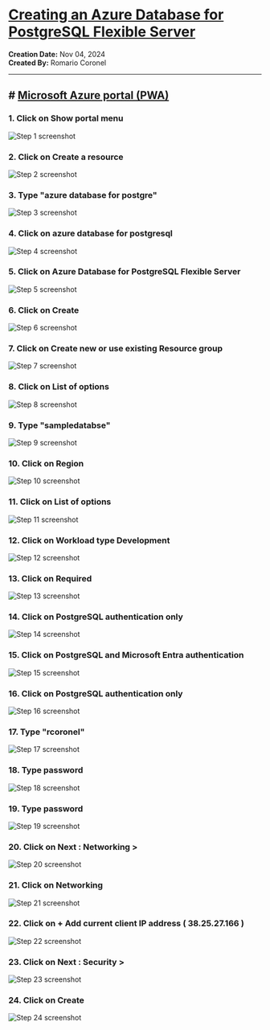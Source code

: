 # [Creating an Azure Database for PostgreSQL Flexible Server](https://app.tango.us/app/workflow/0592a262-861e-4351-9336-6bdf8252acd9?utm_source=markdown&utm_medium=markdown&utm_campaign=workflow%20export%20links)

__Creation Date:__ Nov 04, 2024  
__Created By:__ Romario Coronel  

***

## # [Microsoft Azure portal (PWA)](https://portal.azure.com/#home)

### 1. Click on Show portal menu
![Step 1 screenshot](https://images.tango.us/workflows/0592a262-861e-4351-9336-6bdf8252acd9/steps/063ff49f-ece4-4c37-9496-1e36dd052e1b/b59c4d30-8d7e-4895-9241-46b1aec35040.png?crop=focalpoint&fit=crop&fp-x=0.0296&fp-y=0.0278&fp-z=2.8142&w=1200&border=2%2CF4F2F7&border-radius=8%2C8%2C8%2C8&border-radius-inner=8%2C8%2C8%2C8&blend-align=bottom&blend-mode=normal&blend-x=0&blend-w=1200&blend64=aHR0cHM6Ly9pbWFnZXMudGFuZ28udXMvc3RhdGljL21hZGUtd2l0aC10YW5nby13YXRlcm1hcmstdjIucG5n&mark-x=7&mark-y=7&m64=aHR0cHM6Ly9pbWFnZXMudGFuZ28udXMvc3RhdGljL2JsYW5rLnBuZz9tYXNrPWNvcm5lcnMmYm9yZGVyPTYlMkNGRjc0NDImdz0xODcmaD0xNjAmZml0PWNyb3AmY29ybmVyLXJhZGl1cz0xMA%3D%3D)


### 2. Click on Create a resource
![Step 2 screenshot](https://images.tango.us/workflows/0592a262-861e-4351-9336-6bdf8252acd9/steps/d807a9d2-74cd-4985-a261-6b3f0c044057/497f15dc-5223-4478-9deb-89459cf6af98.png?crop=focalpoint&fit=crop&fp-x=0.1171&fp-y=0.0600&fp-z=1.8859&w=1200&border=2%2CF4F2F7&border-radius=8%2C8%2C8%2C8&border-radius-inner=8%2C8%2C8%2C8&blend-align=bottom&blend-mode=normal&blend-x=0&blend-w=1200&blend64=aHR0cHM6Ly9pbWFnZXMudGFuZ28udXMvc3RhdGljL21hZGUtd2l0aC10YW5nby13YXRlcm1hcmstdjIucG5n&mark-x=4&mark-y=81&m64=aHR0cHM6Ly9pbWFnZXMudGFuZ28udXMvc3RhdGljL2JsYW5rLnBuZz9tYXNrPWNvcm5lcnMmYm9yZGVyPTYlMkNGRjc0NDImdz01MjEmaD04OSZmaXQ9Y3JvcCZjb3JuZXItcmFkaXVzPTEw)


### 3. Type "azure database for postgre"
![Step 3 screenshot](https://images.tango.us/workflows/0592a262-861e-4351-9336-6bdf8252acd9/steps/8779af3f-28ca-4626-905e-46d723e86c8f/400ebbad-53f2-400a-9842-fc38b7e78082.png?crop=focalpoint&fit=crop&fp-x=0.4476&fp-y=0.1702&fp-z=1.6228&w=1200&border=2%2CF4F2F7&border-radius=8%2C8%2C8%2C8&border-radius-inner=8%2C8%2C8%2C8&blend-align=bottom&blend-mode=normal&blend-x=0&blend-w=1200&blend64=aHR0cHM6Ly9pbWFnZXMudGFuZ28udXMvc3RhdGljL21hZGUtd2l0aC10YW5nby13YXRlcm1hcmstdjIucG5n&mark-x=292&mark-y=279&m64=aHR0cHM6Ly9pbWFnZXMudGFuZ28udXMvc3RhdGljL2JsYW5rLnBuZz9tYXNrPWNvcm5lcnMmYm9yZGVyPTYlMkNGRjc0NDImdz02MTYmaD01NCZmaXQ9Y3JvcCZjb3JuZXItcmFkaXVzPTEw)


### 4. Click on azure database for postgresql
![Step 4 screenshot](https://images.tango.us/workflows/0592a262-861e-4351-9336-6bdf8252acd9/steps/62efe06e-4d60-4a44-b268-6ad6b00228f4/9cfdb08e-4e00-4f5d-b1d2-a6cd87d6336d.png?crop=focalpoint&fit=crop&fp-x=0.4545&fp-y=0.2297&fp-z=1.4221&w=1200&border=2%2CF4F2F7&border-radius=8%2C8%2C8%2C8&border-radius-inner=8%2C8%2C8%2C8&blend-align=bottom&blend-mode=normal&blend-x=0&blend-w=1200&blend64=aHR0cHM6Ly9pbWFnZXMudGFuZ28udXMvc3RhdGljL21hZGUtd2l0aC10YW5nby13YXRlcm1hcmstdjIucG5n&mark-x=256&mark-y=331&m64=aHR0cHM6Ly9pbWFnZXMudGFuZ28udXMvc3RhdGljL2JsYW5rLnBuZz9tYXNrPWNvcm5lcnMmYm9yZGVyPTYlMkNGRjc0NDImdz02ODgmaD02MiZmaXQ9Y3JvcCZjb3JuZXItcmFkaXVzPTEw)


### 5. Click on Azure Database for PostgreSQL Flexible Server
![Step 5 screenshot](https://images.tango.us/workflows/0592a262-861e-4351-9336-6bdf8252acd9/steps/0ce5970f-0863-4823-8eeb-3afcd468f4b7/814da7ea-bb54-4178-94b0-e72c6871445c.png?crop=focalpoint&fit=crop&fp-x=0.5296&fp-y=0.6381&fp-z=1.8422&w=1200&border=2%2CF4F2F7&border-radius=8%2C8%2C8%2C8&border-radius-inner=8%2C8%2C8%2C8&blend-align=bottom&blend-mode=normal&blend-x=0&blend-w=1200&blend64=aHR0cHM6Ly9pbWFnZXMudGFuZ28udXMvc3RhdGljL21hZGUtd2l0aC10YW5nby13YXRlcm1hcmstdjIucG5n&mark-x=364&mark-y=185&m64=aHR0cHM6Ly9pbWFnZXMudGFuZ28udXMvc3RhdGljL2JsYW5rLnBuZz9tYXNrPWNvcm5lcnMmYm9yZGVyPTYlMkNGRjc0NDImdz00NzImaD03MzgmZml0PWNyb3AmY29ybmVyLXJhZGl1cz0xMA%3D%3D)


### 6. Click on Create
![Step 6 screenshot](https://images.tango.us/workflows/0592a262-861e-4351-9336-6bdf8252acd9/steps/ae5de2f6-8b27-47d4-8d01-398a98632f4d/e1ccfd5f-1188-4552-af41-9142173afc5d.png?crop=focalpoint&fit=crop&fp-x=0.4209&fp-y=0.3137&fp-z=2.5843&w=1200&border=2%2CF4F2F7&border-radius=8%2C8%2C8%2C8&border-radius-inner=8%2C8%2C8%2C8&blend-align=bottom&blend-mode=normal&blend-x=0&blend-w=1200&blend64=aHR0cHM6Ly9pbWFnZXMudGFuZ28udXMvc3RhdGljL21hZGUtd2l0aC10YW5nby13YXRlcm1hcmstdjIucG5n&mark-x=465&mark-y=505&m64=aHR0cHM6Ly9pbWFnZXMudGFuZ28udXMvc3RhdGljL2JsYW5rLnBuZz9tYXNrPWNvcm5lcnMmYm9yZGVyPTYlMkNGRjc0NDImdz0yNzAmaD05OCZmaXQ9Y3JvcCZjb3JuZXItcmFkaXVzPTEw)


### 7. Click on Create new or use existing Resource group
![Step 7 screenshot](https://images.tango.us/workflows/0592a262-861e-4351-9336-6bdf8252acd9/steps/d15e8f76-5372-46a4-b54d-460622b3339e/38652d3f-d394-4a46-a2f4-b591eae591d8.png?crop=focalpoint&fit=crop&fp-x=0.4931&fp-y=0.4411&fp-z=1.3713&w=1200&border=2%2CF4F2F7&border-radius=8%2C8%2C8%2C8&border-radius-inner=8%2C8%2C8%2C8&blend-align=bottom&blend-mode=normal&blend-x=0&blend-w=1200&blend64=aHR0cHM6Ly9pbWFnZXMudGFuZ28udXMvc3RhdGljL21hZGUtd2l0aC10YW5nby13YXRlcm1hcmstdjIucG5n&mark-x=234&mark-y=528&m64=aHR0cHM6Ly9pbWFnZXMudGFuZ28udXMvc3RhdGljL2JsYW5rLnBuZz9tYXNrPWNvcm5lcnMmYm9yZGVyPTYlMkNGRjc0NDImdz03MzImaD01MiZmaXQ9Y3JvcCZjb3JuZXItcmFkaXVzPTEw)


### 8. Click on List of options
![Step 8 screenshot](https://images.tango.us/workflows/0592a262-861e-4351-9336-6bdf8252acd9/steps/dd3f7b9a-0f72-4af0-88c4-a0fe26832203/a18ea9cc-5656-4f99-b9e9-4342e690fd5a.png?crop=focalpoint&fit=crop&w=1200&border=2%2CF4F2F7&border-radius=8%2C8%2C8%2C8&border-radius-inner=8%2C8%2C8%2C8&blend-align=bottom&blend-mode=normal&blend-x=0&blend-w=1200&blend64=aHR0cHM6Ly9pbWFnZXMudGFuZ28udXMvc3RhdGljL21hZGUtd2l0aC10YW5nby13YXRlcm1hcmstdjIucG5n)


### 9. Type "sampledatabse"
![Step 9 screenshot](https://images.tango.us/workflows/0592a262-861e-4351-9336-6bdf8252acd9/steps/314723b3-903d-46a3-bbc3-4b39db12753f/523189e3-6408-4003-86da-e9f28cbdcda8.png?crop=focalpoint&fit=crop&fp-x=0.4931&fp-y=0.5899&fp-z=1.3713&w=1200&border=2%2CF4F2F7&border-radius=8%2C8%2C8%2C8&border-radius-inner=8%2C8%2C8%2C8&blend-align=bottom&blend-mode=normal&blend-x=0&blend-w=1200&blend64=aHR0cHM6Ly9pbWFnZXMudGFuZ28udXMvc3RhdGljL21hZGUtd2l0aC10YW5nby13YXRlcm1hcmstdjIucG5n&mark-x=234&mark-y=528&m64=aHR0cHM6Ly9pbWFnZXMudGFuZ28udXMvc3RhdGljL2JsYW5rLnBuZz9tYXNrPWNvcm5lcnMmYm9yZGVyPTYlMkNGRjc0NDImdz03MzImaD01MiZmaXQ9Y3JvcCZjb3JuZXItcmFkaXVzPTEw)


### 10. Click on Region
![Step 10 screenshot](https://images.tango.us/workflows/0592a262-861e-4351-9336-6bdf8252acd9/steps/814f3134-4ea5-4db5-a1b6-9270e83d5771/61c0c2ce-ba95-4e07-a36a-f2011885ba64.png?crop=focalpoint&fit=crop&fp-x=0.4931&fp-y=0.6328&fp-z=1.3713&w=1200&border=2%2CF4F2F7&border-radius=8%2C8%2C8%2C8&border-radius-inner=8%2C8%2C8%2C8&blend-align=bottom&blend-mode=normal&blend-x=0&blend-w=1200&blend64=aHR0cHM6Ly9pbWFnZXMudGFuZ28udXMvc3RhdGljL21hZGUtd2l0aC10YW5nby13YXRlcm1hcmstdjIucG5n&mark-x=234&mark-y=528&m64=aHR0cHM6Ly9pbWFnZXMudGFuZ28udXMvc3RhdGljL2JsYW5rLnBuZz9tYXNrPWNvcm5lcnMmYm9yZGVyPTYlMkNGRjc0NDImdz03MzImaD01MiZmaXQ9Y3JvcCZjb3JuZXItcmFkaXVzPTEw)


### 11. Click on List of options
![Step 11 screenshot](https://images.tango.us/workflows/0592a262-861e-4351-9336-6bdf8252acd9/steps/bbe1ea89-a7de-47d5-8911-053921d9269e/3679fc91-068f-408a-938e-e0cb86def193.png?crop=focalpoint&fit=crop&w=1200&border=2%2CF4F2F7&border-radius=8%2C8%2C8%2C8&border-radius-inner=8%2C8%2C8%2C8&blend-align=bottom&blend-mode=normal&blend-x=0&blend-w=1200&blend64=aHR0cHM6Ly9pbWFnZXMudGFuZ28udXMvc3RhdGljL21hZGUtd2l0aC10YW5nby13YXRlcm1hcmstdjIucG5n)


### 12. Click on Workload type Development
![Step 12 screenshot](https://images.tango.us/workflows/0592a262-861e-4351-9336-6bdf8252acd9/steps/220d8091-ebf4-4bcc-8027-3532e5261415/cbcd90c4-acb9-484c-bf60-cdfc021d86da.png?crop=focalpoint&fit=crop&fp-x=0.3291&fp-y=0.7141&fp-z=2.4118&w=1200&border=2%2CF4F2F7&border-radius=8%2C8%2C8%2C8&border-radius-inner=8%2C8%2C8%2C8&blend-align=bottom&blend-mode=normal&blend-x=0&blend-w=1200&blend64=aHR0cHM6Ly9pbWFnZXMudGFuZ28udXMvc3RhdGljL21hZGUtd2l0aC10YW5nby13YXRlcm1hcmstdjIucG5n&mark-x=434&mark-y=517&m64=aHR0cHM6Ly9pbWFnZXMudGFuZ28udXMvc3RhdGljL2JsYW5rLnBuZz9tYXNrPWNvcm5lcnMmYm9yZGVyPTYlMkNGRjc0NDImdz0zMzImaD03NCZmaXQ9Y3JvcCZjb3JuZXItcmFkaXVzPTEw)


### 13. Click on Required
![Step 13 screenshot](https://images.tango.us/workflows/0592a262-861e-4351-9336-6bdf8252acd9/steps/d1abb78b-c390-4370-92f1-b64cc5cf1fb4/3d59acf6-7ce5-461e-a8d8-1bc318f7b090.png?crop=focalpoint&fit=crop&fp-x=0.3656&fp-y=0.5000&fp-z=1.0021&w=1200&border=2%2CF4F2F7&border-radius=8%2C8%2C8%2C8&border-radius-inner=8%2C8%2C8%2C8&blend-align=bottom&blend-mode=normal&blend-x=0&blend-w=1200&blend64=aHR0cHM6Ly9pbWFnZXMudGFuZ28udXMvc3RhdGljL21hZGUtd2l0aC10YW5nby13YXRlcm1hcmstdjIucG5n&mark-x=19&mark-y=1&m64=aHR0cHM6Ly9pbWFnZXMudGFuZ28udXMvc3RhdGljL2JsYW5rLnBuZz9tYXNrPWNvcm5lcnMmYm9yZGVyPTYlMkNGRjc0NDImdz04NDEmaD0xMTA1JmZpdD1jcm9wJmNvcm5lci1yYWRpdXM9MTA%3D)


### 14. Click on PostgreSQL authentication only
![Step 14 screenshot](https://images.tango.us/workflows/0592a262-861e-4351-9336-6bdf8252acd9/steps/53558769-13db-4992-a6ca-89b05baece8d/2a839866-16fe-4cfe-8abd-7e4dd57e737b.png?crop=focalpoint&fit=crop&fp-x=0.3780&fp-y=0.5942&fp-z=1.9514&w=1200&border=2%2CF4F2F7&border-radius=8%2C8%2C8%2C8&border-radius-inner=8%2C8%2C8%2C8&blend-align=bottom&blend-mode=normal&blend-x=0&blend-w=1200&blend64=aHR0cHM6Ly9pbWFnZXMudGFuZ28udXMvc3RhdGljL21hZGUtd2l0aC10YW5nby13YXRlcm1hcmstdjIucG5n&mark-x=351&mark-y=524&m64=aHR0cHM6Ly9pbWFnZXMudGFuZ28udXMvc3RhdGljL2JsYW5rLnBuZz9tYXNrPWNvcm5lcnMmYm9yZGVyPTYlMkNGRjc0NDImdz00OTcmaD02MCZmaXQ9Y3JvcCZjb3JuZXItcmFkaXVzPTEw)


### 15. Click on PostgreSQL and Microsoft Entra authentication
![Step 15 screenshot](https://images.tango.us/workflows/0592a262-861e-4351-9336-6bdf8252acd9/steps/c7004c4a-a2de-4268-8ecc-796201d2a883/c2d5e067-bde5-4012-acd1-c8e617f46ab4.png?crop=focalpoint&fit=crop&fp-x=0.4214&fp-y=0.6499&fp-z=1.6683&w=1200&border=2%2CF4F2F7&border-radius=8%2C8%2C8%2C8&border-radius-inner=8%2C8%2C8%2C8&blend-align=bottom&blend-mode=normal&blend-x=0&blend-w=1200&blend64=aHR0cHM6Ly9pbWFnZXMudGFuZ28udXMvc3RhdGljL21hZGUtd2l0aC10YW5nby13YXRlcm1hcmstdjIucG5n&mark-x=300&mark-y=528&m64=aHR0cHM6Ly9pbWFnZXMudGFuZ28udXMvc3RhdGljL2JsYW5rLnBuZz9tYXNrPWNvcm5lcnMmYm9yZGVyPTYlMkNGRjc0NDImdz01OTkmaD01MSZmaXQ9Y3JvcCZjb3JuZXItcmFkaXVzPTEw)


### 16. Click on PostgreSQL authentication only
![Step 16 screenshot](https://images.tango.us/workflows/0592a262-861e-4351-9336-6bdf8252acd9/steps/1a2a29bb-54a4-4265-bc0c-5943a2278c2c/5f07f10b-73ec-42d1-b2ba-00390a4d3391.png?crop=focalpoint&fit=crop&fp-x=0.3780&fp-y=0.5289&fp-z=1.9514&w=1200&border=2%2CF4F2F7&border-radius=8%2C8%2C8%2C8&border-radius-inner=8%2C8%2C8%2C8&blend-align=bottom&blend-mode=normal&blend-x=0&blend-w=1200&blend64=aHR0cHM6Ly9pbWFnZXMudGFuZ28udXMvc3RhdGljL21hZGUtd2l0aC10YW5nby13YXRlcm1hcmstdjIucG5n&mark-x=351&mark-y=524&m64=aHR0cHM6Ly9pbWFnZXMudGFuZ28udXMvc3RhdGljL2JsYW5rLnBuZz9tYXNrPWNvcm5lcnMmYm9yZGVyPTYlMkNGRjc0NDImdz00OTcmaD02MCZmaXQ9Y3JvcCZjb3JuZXItcmFkaXVzPTEw)


### 17. Type "rcoronel"
![Step 17 screenshot](https://images.tango.us/workflows/0592a262-861e-4351-9336-6bdf8252acd9/steps/eeed84da-1da1-49b8-8675-5c8ad3be91e0/e23314e3-ac3a-4d33-af56-d411e55ce8fd.png?crop=focalpoint&fit=crop&fp-x=0.4931&fp-y=0.6317&fp-z=1.3713&w=1200&border=2%2CF4F2F7&border-radius=8%2C8%2C8%2C8&border-radius-inner=8%2C8%2C8%2C8&blend-align=bottom&blend-mode=normal&blend-x=0&blend-w=1200&blend64=aHR0cHM6Ly9pbWFnZXMudGFuZ28udXMvc3RhdGljL21hZGUtd2l0aC10YW5nby13YXRlcm1hcmstdjIucG5n&mark-x=234&mark-y=528&m64=aHR0cHM6Ly9pbWFnZXMudGFuZ28udXMvc3RhdGljL2JsYW5rLnBuZz9tYXNrPWNvcm5lcnMmYm9yZGVyPTYlMkNGRjc0NDImdz03MzImaD01MiZmaXQ9Y3JvcCZjb3JuZXItcmFkaXVzPTEw)


### 18. Type password
![Step 18 screenshot](https://images.tango.us/workflows/0592a262-861e-4351-9336-6bdf8252acd9/steps/e7ebd1b0-86f3-4eb6-a997-1fcdbde71e56/f1698bfb-84df-4953-92d0-cf89ba670075.png?crop=focalpoint&fit=crop&fp-x=0.4931&fp-y=0.6745&fp-z=1.3713&w=1200&border=2%2CF4F2F7&border-radius=8%2C8%2C8%2C8&border-radius-inner=8%2C8%2C8%2C8&blend-align=bottom&blend-mode=normal&blend-x=0&blend-w=1200&blend64=aHR0cHM6Ly9pbWFnZXMudGFuZ28udXMvc3RhdGljL21hZGUtd2l0aC10YW5nby13YXRlcm1hcmstdjIucG5n&mark-x=234&mark-y=587&m64=aHR0cHM6Ly9pbWFnZXMudGFuZ28udXMvc3RhdGljL2JsYW5rLnBuZz9tYXNrPWNvcm5lcnMmYm9yZGVyPTYlMkNGRjc0NDImdz03MzImaD01MiZmaXQ9Y3JvcCZjb3JuZXItcmFkaXVzPTEw)


### 19. Type password
![Step 19 screenshot](https://images.tango.us/workflows/0592a262-861e-4351-9336-6bdf8252acd9/steps/1d140ca9-a26d-4fd7-874e-c6c50e3d3e26/0f1018e4-ee6e-4601-b59b-0f01165eb394.png?crop=focalpoint&fit=crop&fp-x=0.4931&fp-y=0.6585&fp-z=1.3713&w=1200&border=2%2CF4F2F7&border-radius=8%2C8%2C8%2C8&border-radius-inner=8%2C8%2C8%2C8&blend-align=bottom&blend-mode=normal&blend-x=0&blend-w=1200&blend64=aHR0cHM6Ly9pbWFnZXMudGFuZ28udXMvc3RhdGljL21hZGUtd2l0aC10YW5nby13YXRlcm1hcmstdjIucG5n&mark-x=234&mark-y=563&m64=aHR0cHM6Ly9pbWFnZXMudGFuZ28udXMvc3RhdGljL2JsYW5rLnBuZz9tYXNrPWNvcm5lcnMmYm9yZGVyPTYlMkNGRjc0NDImdz03MzImaD01MiZmaXQ9Y3JvcCZjb3JuZXItcmFkaXVzPTEw)


### 20. Click on Next : Networking >
![Step 20 screenshot](https://images.tango.us/workflows/0592a262-861e-4351-9336-6bdf8252acd9/steps/328c4814-16bc-4b12-8889-91c294d5b441/db655233-f733-460f-a935-82e9e6110b45.png?crop=focalpoint&fit=crop&fp-x=0.2505&fp-y=0.9657&fp-z=2.1323&w=1200&border=2%2CF4F2F7&border-radius=8%2C8%2C8%2C8&border-radius-inner=8%2C8%2C8%2C8&blend-align=bottom&blend-mode=normal&blend-x=0&blend-w=1200&blend64=aHR0cHM6Ly9pbWFnZXMudGFuZ28udXMvc3RhdGljL21hZGUtd2l0aC10YW5nby13YXRlcm1hcmstdjIucG5n&mark-x=384&mark-y=986&m64=aHR0cHM6Ly9pbWFnZXMudGFuZ28udXMvc3RhdGljL2JsYW5rLnBuZz9tYXNrPWNvcm5lcnMmYm9yZGVyPTYlMkNGRjc0NDImdz00MzImaD04MSZmaXQ9Y3JvcCZjb3JuZXItcmFkaXVzPTEw)


### 21. Click on Networking
![Step 21 screenshot](https://images.tango.us/workflows/0592a262-861e-4351-9336-6bdf8252acd9/steps/a0cd60ed-5b5e-425c-b16e-8c76990a6015/0091c655-d06c-4256-9304-5bca747d2dd5.png?crop=focalpoint&fit=crop&fp-x=0.2372&fp-y=0.5450&fp-z=1.3795&w=1200&border=2%2CF4F2F7&border-radius=8%2C8%2C8%2C8&border-radius-inner=8%2C8%2C8%2C8&blend-align=bottom&blend-mode=normal&blend-x=0&blend-w=1200&blend64=aHR0cHM6Ly9pbWFnZXMudGFuZ28udXMvc3RhdGljL21hZGUtd2l0aC10YW5nby13YXRlcm1hcmstdjIucG5n&mark-x=41&mark-y=532&m64=aHR0cHM6Ly9pbWFnZXMudGFuZ28udXMvc3RhdGljL2JsYW5rLnBuZz9tYXNrPWNvcm5lcnMmYm9yZGVyPTYlMkNGRjc0NDImdz03MDMmaD00MyZmaXQ9Y3JvcCZjb3JuZXItcmFkaXVzPTEw)


### 22. Click on + Add current client IP address ( 38.25.27.166 )
![Step 22 screenshot](https://images.tango.us/workflows/0592a262-861e-4351-9336-6bdf8252acd9/steps/79444cda-656c-4401-b67f-99681c0fd39f/0319d98c-1246-4528-86a3-6520eef8f674.png?crop=focalpoint&fit=crop&fp-x=0.1690&fp-y=0.5835&fp-z=1.6934&w=1200&border=2%2CF4F2F7&border-radius=8%2C8%2C8%2C8&border-radius-inner=8%2C8%2C8%2C8&blend-align=bottom&blend-mode=normal&blend-x=0&blend-w=1200&blend64=aHR0cHM6Ly9pbWFnZXMudGFuZ28udXMvc3RhdGljL21hZGUtd2l0aC10YW5nby13YXRlcm1hcmstdjIucG5n&mark-x=48&mark-y=528&m64=aHR0cHM6Ly9pbWFnZXMudGFuZ28udXMvc3RhdGljL2JsYW5rLnBuZz9tYXNrPWNvcm5lcnMmYm9yZGVyPTYlMkNGRjc0NDImdz01OTAmaD01MiZmaXQ9Y3JvcCZjb3JuZXItcmFkaXVzPTEw)


### 23. Click on Next : Security >
![Step 23 screenshot](https://images.tango.us/workflows/0592a262-861e-4351-9336-6bdf8252acd9/steps/23f82a21-0110-4012-b7fe-a538ce161a19/8f5fef5f-c96a-4650-9149-3984b3dad15c.png?crop=focalpoint&fit=crop&fp-x=0.3577&fp-y=0.9657&fp-z=2.2409&w=1200&border=2%2CF4F2F7&border-radius=8%2C8%2C8%2C8&border-radius-inner=8%2C8%2C8%2C8&blend-align=bottom&blend-mode=normal&blend-x=0&blend-w=1200&blend64=aHR0cHM6Ly9pbWFnZXMudGFuZ28udXMvc3RhdGljL21hZGUtd2l0aC10YW5nby13YXRlcm1hcmstdjIucG5n&mark-x=403&mark-y=980&m64=aHR0cHM6Ly9pbWFnZXMudGFuZ28udXMvc3RhdGljL2JsYW5rLnBuZz9tYXNrPWNvcm5lcnMmYm9yZGVyPTYlMkNGRjc0NDImdz0zOTMmaD04NSZmaXQ9Y3JvcCZjb3JuZXItcmFkaXVzPTEw)


### 24. Click on Create
![Step 24 screenshot](https://images.tango.us/workflows/0592a262-861e-4351-9336-6bdf8252acd9/steps/8a3098e6-d91d-4ca3-a747-47583a6f4f02/1a7e3b40-8199-4175-850a-5dea907db692.png?crop=focalpoint&fit=crop&fp-x=0.0593&fp-y=0.9657&fp-z=2.5843&w=1200&border=2%2CF4F2F7&border-radius=8%2C8%2C8%2C8&border-radius-inner=8%2C8%2C8%2C8&blend-align=bottom&blend-mode=normal&blend-x=0&blend-w=1200&blend64=aHR0cHM6Ly9pbWFnZXMudGFuZ28udXMvc3RhdGljL21hZGUtd2l0aC10YW5nby13YXRlcm1hcmstdjIucG5n&mark-x=49&mark-y=960&m64=aHR0cHM6Ly9pbWFnZXMudGFuZ28udXMvc3RhdGljL2JsYW5rLnBuZz9tYXNrPWNvcm5lcnMmYm9yZGVyPTYlMkNGRjc0NDImdz0yNzAmaD05OCZmaXQ9Y3JvcCZjb3JuZXItcmFkaXVzPTEw)
